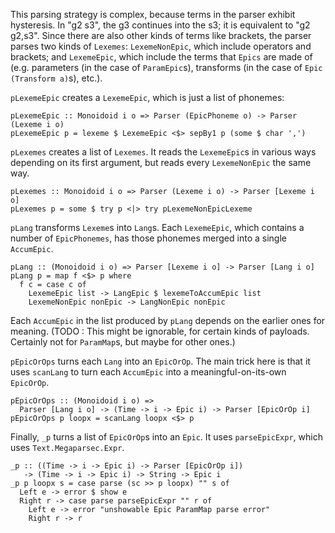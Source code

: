 This parsing strategy is complex, because terms in the parser exhibit hysteresis. In "g2 s3", the g3 continues into the s3; it is equivalent to "g2 g2,s3". Since there are also other kinds of terms like brackets, the parser parses two kinds of `Lexemes`: `LexemeNonEpic`, which include operators and brackets; and `LexemeEpic`, which include the terms that `Epics` are made of (e.g. parameters (in the case of `ParamEpic`s), transforms (in the case of `Epic (Transform a)`s), etc.).

`pLexemeEpic` creates a `LexemeEpic`, which is just a list of phonemes:
```
pLexemeEpic :: Monoidoid i o => Parser (EpicPhoneme o) -> Parser (Lexeme i o)
pLexemeEpic p = lexeme $ LexemeEpic <$> sepBy1 p (some $ char ',')
```

`pLexemes` creates a list of `Lexemes`. It reads the `LexemeEpic`s in various ways depending on its first argument, but reads every `LexemeNonEpic` the same way.
```
pLexemes :: Monoidoid i o => Parser (Lexeme i o) -> Parser [Lexeme i o]
pLexemes p = some $ try p <|> try pLexemeNonEpicLexeme
```

`pLang` transforms `Lexeme`s into `Lang`s. Each `LexemeEpic`, which contains a number of `EpicPhonemes`, has those phonemes merged into a single `AccumEpic`.
```
pLang :: (Monoidoid i o) => Parser [Lexeme i o] -> Parser [Lang i o]
pLang p = map f <$> p where
  f c = case c of
    LexemeEpic list -> LangEpic $ lexemeToAccumEpic list
    LexemeNonEpic nonEpic -> LangNonEpic nonEpic
```

Each `AccumEpic` in the list produced by `pLang` depends on the earlier ones for meaning. (TODO : This might be ignorable, for certain kinds of payloads. Certainly not for `ParamMap`s, but maybe for other ones.)

`pEpicOrOps` turns each `Lang` into an `EpicOrOp`. The main trick here is that it uses `scanLang` to turn each `AccumEpic` into a meaningful-on-its-own `EpicOrOp`.
```
pEpicOrOps :: (Monoidoid i o) =>
  Parser [Lang i o] -> (Time -> i -> Epic i) -> Parser [EpicOrOp i]
pEpicOrOps p loopx = scanLang loopx <$> p
```

Finally, `_p` turns a list of `EpicOrOp`s into an `Epic`. It uses `parseEpicExpr`, which uses `Text.Megaparsec.Expr`.
```
_p :: ((Time -> i -> Epic i) -> Parser [EpicOrOp i])
   -> (Time -> i -> Epic i) -> String -> Epic i
_p p loopx s = case parse (sc >> p loopx) "" s of
  Left e -> error $ show e
  Right r -> case parse parseEpicExpr "" r of
    Left e -> error "unshowable Epic ParamMap parse error"
    Right r -> r
```
